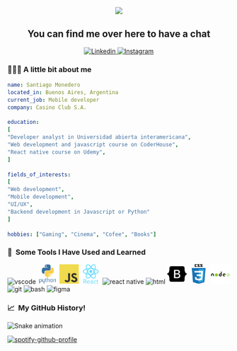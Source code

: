 <p align="center">
 <img src="https://capsule-render.vercel.app/api?type=waving&animation=fadeIn&color=gradient&height=200&section=header&text=Hi,%20I'm%20Santiago!&fontSize=70" />
</p>
<h2 align="center">  
You can find me over here to have a chat
</h2>

<p align="center">
 <a href="https://www.linkedin.com/in/santiago-maria-monedero-7a7a11182/">
  <img src="https://cdn-icons-png.flaticon.com/512/174/174857.png" alt="Linkedin" height="40"/>
 </a>
 <a href="https://www.instagram.com/santiagomonedero/">
  <img src="https://upload.wikimedia.org/wikipedia/commons/thumb/5/58/Instagram-Icon.png/768px-Instagram-Icon.png" alt="Instagram" height="40"/>
 </a>
</p>

<h3 align="left">  
👨🏻‍💻 A little bit about me
</h3>

```yaml
name: Santiago Monedero
located_in: Buenos Aires, Argentina
current_job: Mobile developer
company: Casino Club S.A.

education: 
[
"Developer analyst in Universidad abierta interamericana",
"Web development and javascript course on CoderHouse",
"React native course on Udemy",
]

fields_of_interests:
[
"Web development",
"Mobile development",
"UI/UX",
"Backend development in Javascript or Python"
]

hobbies: ["Gaming", "Cinema", "Cofee", "Books"]
```

<h3 align="left">  
🚀 &nbsp;Some Tools I Have Used and Learned
</h3>
<p align="left">
 <img src="https://cdn.jsdelivr.net/gh/devicons/devicon/icons/vscode/vscode-original.svg" alt="vscode" width="45" height="45"/>
 <img src="https://raw.githubusercontent.com/devicons/devicon/master/icons/python/python-original-wordmark.svg" alt="python" width="45" height="45" />
 <img src="https://raw.githubusercontent.com/devicons/devicon/master/icons/javascript/javascript-original.svg" alt="javascript" width="45" height="45" />
 <img src="https://raw.githubusercontent.com/devicons/devicon/master/icons/react/react-original-wordmark.svg" alt="react" width="45" height="45" />
 <img src="https://thejavascriptshop.com/_next/image/?url=%2Fimages%2Freact-native.png&w=1920&q=75" alt="react native" width="45" height="45"/>
 <img src="https://cdn.jsdelivr.net/gh/devicons/devicon/icons/html5/html5-original.svg" alt="html" width="45" height="45"/>
 <img src="https://raw.githubusercontent.com/devicons/devicon/master/icons/bootstrap/bootstrap-plain.svg" alt="bootstrap" width="45" height="45" />
 <img src="https://raw.githubusercontent.com/devicons/devicon/master/icons/css3/css3-original-wordmark.svg" alt="css3" width="45" height="45" />
 <img src="https://raw.githubusercontent.com/devicons/devicon/master/icons/nodejs/nodejs-original-wordmark.svg" alt="nodejs" width="45" height="45" />
 <img src="https://cdn.jsdelivr.net/gh/devicons/devicon/icons/git/git-original.svg" alt="git" width="45" height="45"/>
 <img src="https://cdn.jsdelivr.net/gh/devicons/devicon/icons/bash/bash-original.svg" alt="bash" width="45" height="45"/>
 <img src="https://cdn.jsdelivr.net/gh/devicons/devicon/icons/figma/figma-original.svg" alt="figma" width="45" height="45"/>   
</p>

<h3 align="left">  
📈 &nbsp;My GitHub History!
</h3>

![Snake animation](https://github.com/thepiyushmalhotra/thepiyushmalhotra/blob/output/github-contribution-grid-snake.svg)

[![spotify-github-profile](https://spotify-github-profile.vercel.app/api/view?uid=cck131s2ui8nkdgh82c9rs95i&cover_image=true&theme=default&show_offline=true&background_color=121212&interchange=false)](https://github.com/kittinan/spotify-github-profile)


